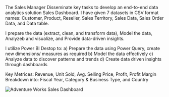 The Sales Manager Disseminate key tasks to develop an end-to-end data analytics solution Sales Dashboard.
I have given 7 datasets in CSV format names: Customer, Product, Reseller, Sales Territory, Sales Data,
Sales Order Data, and Data table.

I prepare the data (extract, clean, and transform data), Model the data, Analyzeb and visualize, and Provide
data-driven insights.

I utilize Power BI Destop to:
  a) Prepare the data using Power Query, create new dimensions/ measures as required
  b) Model the data effectively
  c) Analyze data to discover patterns and trends
  d) Create data driven insights through dashboards
  
Key Metrices: Revenue, Unit Sold, Avg. Selling Price, Profit, Profit Margin
Breakdown into: Fiscal Year, Category & Business Type, and Country

![Adventure Works Sales Dashboard](https://github.com/user-attachments/assets/9d6605d3-0432-464e-b4b0-db677891c280)
